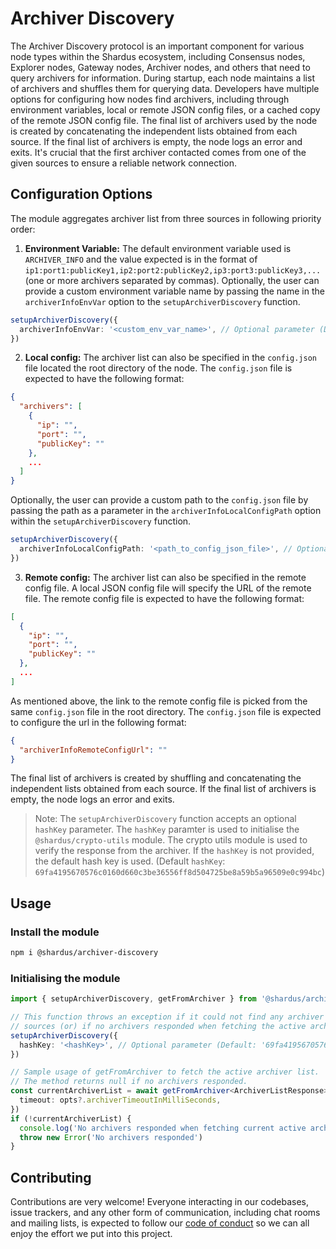 # Archiver Discovery

The Archiver Discovery protocol is an important component for various node types within the Shardus ecosystem, including Consensus nodes, Explorer nodes, Gateway nodes, Archiver nodes, and others that need to query archivers for information. During startup, each node maintains a list of archivers and shuffles them for querying data. Developers have multiple options for configuring how nodes find archivers, including through environment variables, local or remote JSON config files, or a cached copy of the remote JSON config file. The final list of archivers used by the node is created by concatenating the independent lists obtained from each source. If the final list of archivers is empty, the node logs an error and exits. It's crucial that the first archiver contacted comes from one of the given sources to ensure a reliable network connection.

## Configuration Options

The module aggregates archiver list from three sources in following priority order:

1. **Environment Variable:** The default environment variable used is `ARCHIVER_INFO` and the value expected is in the format of `ip1:port1:publicKey1,ip2:port2:publicKey2,ip3:port3:publicKey3,...` (one or more archivers separated by commas). Optionally, the user can provide a custom environment variable name by passing the name in the `archiverInfoEnvVar` option to the `setupArchiverDiscovery` function.

```ts
setupArchiverDiscovery({
  archiverInfoEnvVar: '<custom_env_var_name>', // Optional parameter (Default: ARCHIVER_INFO)
})
```

2. **Local config:** The archiver list can also be specified in the `config.json` file located the root directory of the node. The `config.json` file is expected to have the following format:

```json
{
  "archivers": [
    {
      "ip": "",
      "port": "",
      "publicKey": ""
    },
    ...
  ]
}
```

Optionally, the user can provide a custom path to the `config.json` file by passing the path as a parameter in the `archiverInfoLocalConfigPath` option within the `setupArchiverDiscovery` function.

```ts
setupArchiverDiscovery({
  archiverInfoLocalConfigPath: '<path_to_config_json_file>', // Optional parameter (Default: config.json)
})
```

3. **Remote config:** The archiver list can also be specified in the remote config file. A local JSON config file will specify the URL of the remote file. The remote config file is expected to have the following format:

```json
[
  {
    "ip": "",
    "port": "",
    "publicKey": ""
  },
  ...
]
```

As mentioned above, the link to the remote config file is picked from the same `config.json` file in the root directory. The `config.json` file is expected to configure the url in the following format:

```json
{
  "archiverInfoRemoteConfigUrl": ""
}
```

The final list of archivers is created by shuffling and concatenating the independent lists obtained from each source. If the final list of archivers is empty, the node logs an error and exits.

> Note: The `setupArchiverDiscovery` function accepts an optional `hashKey` parameter. The `hashKey` paramter is used to initialise the `@shardus/crypto-utils` module. The crypto utils module is used to verify the response from the archiver. If the `hashKey` is not provided, the default hash key is used. (Default `hashKey`: `69fa4195670576c0160d660c3be36556ff8d504725be8a59b5a96509e0c994bc`)

## Usage

### Install the module

```bash
npm i @shardus/archiver-discovery
```

### Initialising the module

```ts
import { setupArchiverDiscovery, getFromArchiver } from '@shardus/archiver-discovery'

// This function throws an exception if it could not find any archiver across different config
// sources (or) if no archivers responded when fetching the active archiver list.
setupArchiverDiscovery({
  hashKey: '<hashKey>', // Optional parameter (Default: '69fa4195670576c0160d660c3be36556ff8d504725be8a59b5a96509e0c994bc')
})

// Sample usage of getFromArchiver to fetch the active archiver list.
// The method returns null if no archivers responded.
const currentArchiverList = await getFromArchiver<ArchiverListResponse>('archivers', {
  timeout: opts?.archiverTimeoutInMilliSeconds,
})
if (!currentArchiverList) {
  console.log('No archivers responded when fetching current active archivers')
  throw new Error('No archivers responded')
}
```

## Contributing

Contributions are very welcome! Everyone interacting in our codebases, issue trackers, and any other form of communication, including chat rooms and mailing lists, is expected to follow our [code of conduct](CODE_OF_CONDUCT.md) so we can all enjoy the effort we put into this project.

